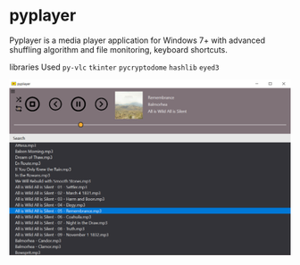 # pyplayer

Pyplayer is a media player application for Windows 7+ with advanced shuffling
algorithm and file monitoring, keyboard shortcuts.

libraries Used
`py-vlc`
`tkinter`
`pycryptodome`
`hashlib`
`eyed3`

![alt text](screenshots/scr1.png)
